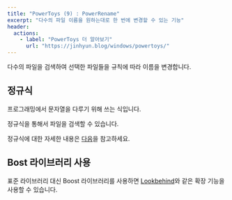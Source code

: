 ```yaml
---
title: "PowerToys (9) : PowerRename"
excerpt: "다수의 파일 이름을 원하는대로 한 번에 변경할 수 있는 기능"
header:
  actions:
    - label: "PowerToys 더 알아보기"
      url: "https://jinhyun.blog/windows/powertoys/"
---
```


다수의 파일을 검색하여 선택한 파일들을 규칙에 따라 이름을 변경합니다.

## 정규식

프로그래밍에서 문자열을 다루기 위해 쓰는 식입니다.

정규식을 통해서 파일을 검색할 수 있습니다.

정규식에 대한 자세한 내용은 [다음](https://docs.microsoft.com/ko-kr/dotnet/standard/base-types/regular-expression-language-quick-reference)을 참고하세요.

## Bost 라이브러리 사용

표준 라이브러리 대신 Boost 라이브러리를 사용하면 [Lookbehind](https://www.boost.org/doc/libs/1_74_0/libs/regex/doc/html/boost_regex/syntax/perl_syntax.html#boost_regex.syntax.perl_syntax.lookbehind)와 같은 확장 기능을 사용할 수 있습니다.
